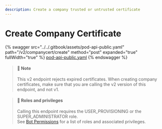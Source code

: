 ```yaml
---
description: Create a company trusted or untrusted certificate
---
```


# Create Company Certificate

{% swagger src="../../.gitbook/assets/pod-api-public.yaml" path="/v2/companycert/create" method="post" expanded="true" fullWidth="true" %}
[pod-api-public.yaml](../../.gitbook/assets/pod-api-public.yaml)
{% endswagger %}

> #### 📘 Note
>
> This v2 endpoint rejects expired certificates. When creating company certificates, make sure that you are calling the v2 version of this endpoint, and not v1.

> #### 🚧 Roles and privileges
>
> Calling this endpoint requires the USER\_PROVISIONING or the SUPER\_ADMINISTRATOR role.\
> See [Bot Permissions](https://docs.developers.symphony.com/building-bots-on-symphony/configuration/bot-permissions) for a list of roles and associated privileges.
